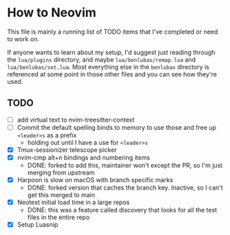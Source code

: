 
# How to Neovim

This file is mainly a running list of TODO items that I've completed or need to work on.

If anyone wants to learn about my setup, I'd suggest just reading through the
`lua/plugins` directory, and maybe `lua/benlubas/remap.lua` and `lua/benlubas/set.lua`. Most
everything else in the `benlubas` directory is referenced at some point in those other files and you 
can see how they're used.

## TODO

- [ ] add virtual text to nvim-treesitter-context
- [ ] Commit the default spelling binds to memory to use those and free up `<leader>s` as a prefix
    - holding out until I have a use for `<leader>s`
- [x] Tmux-sessionizer telescope picker
- [x] nvim-cmp alt+n bindings and numbering items
    - DONE: forked to add this, maintainer won't except the PR, so I'm just merging from upstream
- [x] Harpoon is slow on macOS with branch specific marks
    - DONE: forked version that caches the branch key. Inactive, so I can't get this merged to main
- [x] Neotest initial load time in a large repos
    - DONE: this was a feature called discovery that looks for all the test files in the entire repo
- [x] Setup Luasnip
